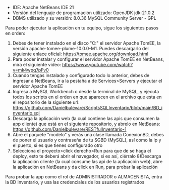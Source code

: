 - IDE: Apache NetBeans IDE 21
- Versión del lenguaje de programación utilizado: OpenJDK jdk-21.0.2
- DBMS utilizado y su versión: 8.0.36 MySQL Community Server - GPL

Para poder ejecutar la aplicación en tu equipo, sigue los siguientes pasos en orden:

1) Debes de tener instalado en el disco "C:" el servidor Apache TomEE, la versión apache-tomee-plume-10.0.0-M1. Puedes descargarlo del siguiente enlace oficial: https://tomee.apache.org/download.html
2) Para poder instalar y configurar el servidor Apache TomEE en NetBeans, mira el siguiente video: https://www.youtube.com/watch?v=mk4wpq7pFv0
3) Cuando tengas instalado y configurado todo lo anterior, debes de ingresar a NetBeans, ir a la pestaña a de Services>Servers y ejecutar el servidor Apache TomEE
4) Ingresa a MySQL Workbench o desde la terminal de MySQL, y ejecuta todos los scripts en el orden en que aparecen en el archivo que esta en el repositorio de la siguiente url: https://github.com/Danielbulevare/ScriptsSQLInventario/blob/main/BD_inventario.sql
5) Descarga la aplicación web (la cual contiene las apis que consumen la app cliente) que está en el siguiente repositorio, y abrelo en NetBeans: https://github.com/Danielbulevare/RESTfulInventario-1
6) Abre el paquete "modelo" y verás una clase llamada ConexionBD, debes de poner el usuario y contraseña de tu SGBD (MySQL), así como la ip y el puerto, si es que tienes configurado otro
7) Selecciona el proyecto>click derecho>Run para que de se haga el deploy, esto te deberá abrir el navegador, si es así, ciérralo
8)Descarga la aplicación cliente (la cual consume las api de la aplicación web), abre la aplicación en NetBeans y da click en Run, para probar la aplicación

Para probar la app como el rol de ADMINISTRADOR o ALMACENISTA, entra la BD Inventario, y usa las credenciales de los usuarios registrados
